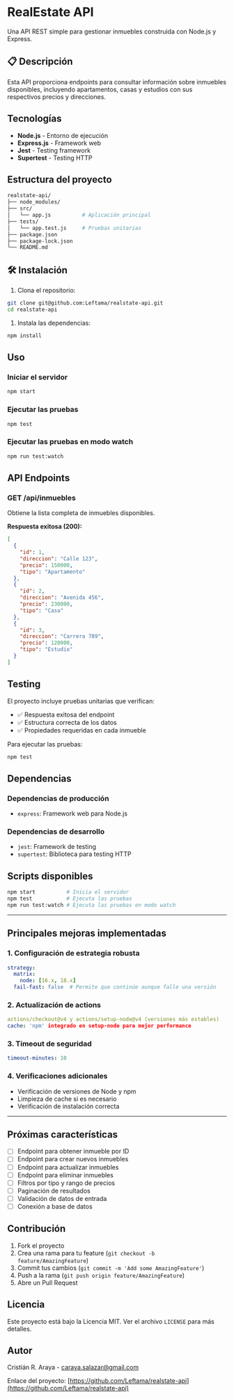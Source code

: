 # RealEstate API

Una API REST simple para gestionar inmuebles construida con Node.js y Express.

## 📋 Descripción

Esta API proporciona endpoints para consultar información sobre inmuebles disponibles, incluyendo apartamentos, casas y estudios con sus respectivos precios y direcciones.

## Tecnologías

- **Node.js** - Entorno de ejecución
- **Express.js** - Framework web
- **Jest** - Testing framework
- **Supertest** - Testing HTTP

## Estructura del proyecto

```bash
realstate-api/
├── node_modules/
├── src/
│   └── app.js          # Aplicación principal
├── tests/
│   └── app.test.js     # Pruebas unitarias
├── package.json
├── package-lock.json
└── README.md
```

## 🛠️ Instalación

1. Clona el repositorio:

```bash
git clone git@github.com:Leftama/realstate-api.git
cd realstate-api
```

1. Instala las dependencias:

```bash
npm install
```

## Uso

### Iniciar el servidor

```bash
npm start
```

### Ejecutar las pruebas

```bash
npm test
```

### Ejecutar las pruebas en modo watch

```bash
npm run test:watch
```

## API Endpoints

### GET /api/inmuebles

Obtiene la lista completa de inmuebles disponibles.

**Respuesta exitosa (200):**

```json
[
  {
    "id": 1,
    "direccion": "Calle 123",
    "precio": 150000,
    "tipo": "Apartamento"
  },
  {
    "id": 2,
    "direccion": "Avenida 456",
    "precio": 230000,
    "tipo": "Casa"
  },
  {
    "id": 3,
    "direccion": "Carrera 789",
    "precio": 120000,
    "tipo": "Estudio"
  }
]
```

## Testing

El proyecto incluye pruebas unitarias que verifican:

- ✅ Respuesta exitosa del endpoint
- ✅ Estructura correcta de los datos
- ✅ Propiedades requeridas en cada inmueble

Para ejecutar las pruebas:

```bash
npm test
```

## Dependencias

### Dependencias de producción

- `express`: Framework web para Node.js

### Dependencias de desarrollo

- `jest`: Framework de testing
- `supertest`: Biblioteca para testing HTTP

## Scripts disponibles

```bash
npm start          # Inicia el servidor
npm test           # Ejecuta las pruebas
npm run test:watch # Ejecuta las pruebas en modo watch
```

---

## Principales mejoras implementadas

### 1. Configuración de estrategia robusta

```yaml
strategy:
  matrix:
    node: [16.x, 18.x]
  fail-fast: false  # Permite que continúe aunque falle una versión
  ```

### 2. Actualización de actions

```yaml
actions/checkout@v4 y actions/setup-node@v4 (versiones más estables)
cache: 'npm' integrado en setup-node para mejor performance
```

### 3. Timeout de seguridad

```yaml
timeout-minutes: 10
```

### 4. Verificaciones adicionales

- Verificación de versiones de Node y npm
- Limpieza de cache si es necesario
- Verificación de instalación correcta

---

## Próximas características

- [ ] Endpoint para obtener inmueble por ID
- [ ] Endpoint para crear nuevos inmuebles
- [ ] Endpoint para actualizar inmuebles
- [ ] Endpoint para eliminar inmuebles
- [ ] Filtros por tipo y rango de precios
- [ ] Paginación de resultados
- [ ] Validación de datos de entrada
- [ ] Conexión a base de datos

## Contribución

1. Fork el proyecto
2. Crea una rama para tu feature (`git checkout -b feature/AmazingFeature`)
3. Commit tus cambios (`git commit -m 'Add some AmazingFeature'`)
4. Push a la rama (`git push origin feature/AmazingFeature`)
5. Abre un Pull Request

## Licencia

Este proyecto está bajo la Licencia MIT. Ver el archivo `LICENSE` para más detalles.

## Autor

Cristián R. Araya - [caraya.salazar@gmail.com](mailto:caraya.salazar@gmail.com)

Enlace del proyecto: [https://github.com/Leftama/realstate-api](https://github.com/Leftama/realstate-api)
